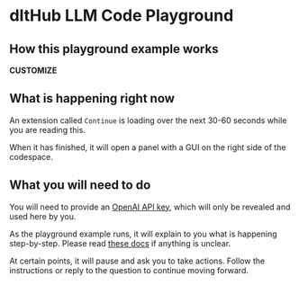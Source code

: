 # dltHub LLM Code Playground

## How this playground example works

**CUSTOMIZE**

## What is happening right now

An extension called `Continue` is loading over the next 30-60 seconds while you are reading this.

When it has finished, it will open a panel with a GUI on the right side of the codespace.

## What you will need to do

You will need to provide an [OpenAI API key](https://platform.openai.com/account/api-keys), which will only be revealed and used here by you.

As the playground example runs, it will explain to you what is happening step-by-step. Please read [these docs](**CUSTOMIZE**) if anything is unclear.

At certain points, it will pause and ask you to take actions. Follow the instructions or reply to the question to continue moving forward.
